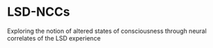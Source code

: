 # LSD-NCCs
Exploring the notion of altered states of consciousness through neural correlates of the LSD experience
